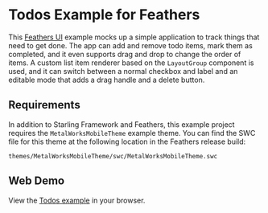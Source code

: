 # Todos Example for Feathers

This [Feathers UI](http://feathersui.com/) example mocks up a simple application to track things that need to get done. The app can add and remove todo items, mark them as completed, and it even supports drag and drop to change the order of items. A custom list item renderer based on the `LayoutGroup` component is used, and it can switch between a normal checkbox and label and an editable mode that adds a drag handle and a delete button.

## Requirements

In addition to Starling Framework and Feathers, this example project requires the `MetalWorksMobileTheme` example theme. You can find the SWC file for this theme at the following location in the Feathers release build:

	themes/MetalWorksMobileTheme/swc/MetalWorksMobileTheme.swc

## Web Demo

View the [Todos example](http://feathersui.com/examples/todos/) in your browser.